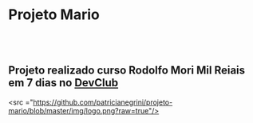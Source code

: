 <h1>Projeto Mario</h1>
<br>
<br>
<h2>Projeto realizado curso Rodolfo Mori Mil Reiais em 7 dias  no <a href ="https://rodolfomori.com.br/devclub/" >DevClub</a></h2>

<src ="https://github.com/patricianegrini/projeto-mario/blob/master/img/logo.png?raw=true"/>
